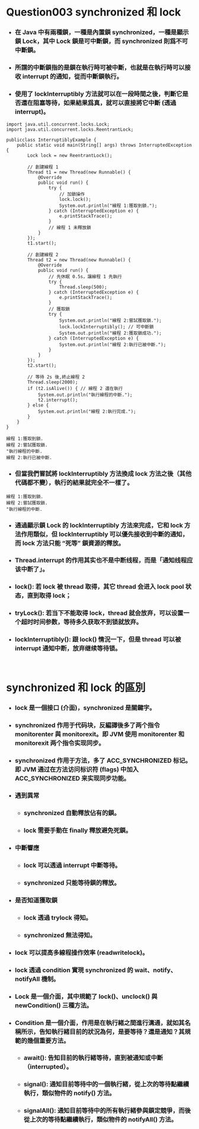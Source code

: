 Question003 synchronized 和 lock
=====
* ### 在 Java 中有兩種鎖，一種是內置鎖 synchronized，一種是顯示鎖 Lock，其中 Lock 鎖是可中斷鎖，而 synchronized 則爲不可中斷鎖。
* ### 所謂的中斷鎖指的是鎖在執行時可被中斷，也就是在執行時可以接收 interrupt 的通知，從而中斷鎖執行。
* ### 使用了 lockInterruptibly 方法就可以在一段時間之後，判斷它是否還在阻塞等待，如果結果爲真，就可以直接將它中斷 (透過 interrupt)。
```
import java.util.concurrent.locks.Lock;
import java.util.concurrent.locks.ReentrantLock;

publicclass InterruptiblyExample {
    public static void main(String[] args) throws InterruptedException {
        Lock lock = new ReentrantLock();

        // 創建線程 1
        Thread t1 = new Thread(new Runnable() {
            @Override
            public void run() {
                try {
                    // 加鎖操作
                    lock.lock();
                    System.out.println("線程 1:獲取到鎖.");
                } catch (InterruptedException e) {
                    e.printStackTrace();
                }
                // 線程 1 未釋放鎖
            }
        });
        t1.start();

        // 創建線程 2
        Thread t2 = new Thread(new Runnable() {
            @Override
            public void run() {
                // 先休眠 0.5s，讓線程 1 先執行
                try {
                    Thread.sleep(500);
                } catch (InterruptedException e) {
                    e.printStackTrace();
                }
                // 獲取鎖
                try {
                    System.out.println("線程 2:嘗試獲取鎖.");
                    lock.lockInterruptibly(); // 可中斷鎖
                    System.out.println("線程 2:獲取鎖成功.");
                } catch (InterruptedException e) {
                    System.out.println("線程 2:執行已被中斷.");
                }
            }
        });
        t2.start();

        // 等待 2s 後,終止線程 2
        Thread.sleep(2000);
        if (t2.isAlive()) { // 線程 2 還在執行
            System.out.println("執行線程的中斷.");
            t2.interrupt();
        } else {
            System.out.println("線程 2:執行完成.");
        }
    }
}
```
```
線程 1:獲取到鎖.
線程 2:嘗試獲取鎖.
"執行線程的中斷.
線程 2:執行已被中斷.
```
* ### 但當我們嘗試將 lockInterruptibly 方法換成 lock 方法之後（其他代碼都不變），執行的結果就完全不一樣了。
```
線程 1:獲取到鎖.
線程 2:嘗試獲取鎖.
"執行線程的中斷.
```
* ### 通過顯示鎖 Lock 的 lockInterruptibly 方法來完成，它和 lock 方法作用類似，但 lockInterruptibly 可以優先接收到中斷的通知，而 lock 方法只能 “死等” 鎖資源的釋放。
* ### Thread.interrupt 的作用其实也不是中断线程，而是「通知线程应该中断了」。
* ### lock(): 若 lock 被 thread 取得，其它 thread 会进入 lock pool 状态，直到取得 lock；
* ### tryLock(): 若当下不能取得 lock，thread 就会放弃，可以设置一个超时时间参数，等待多久获取不到锁就放弃。
* ### lockInterruptibly(): 跟 lock() 情況一下，但是 thread 可以被 interrupt 通知中断，放弃继续等待锁。
<br />

synchronized 和 lock 的區別
=====
* ### lock 是一個接口 (介面)，synchronized 是關鍵字。
* ### synchronized 作用于代码块，反編譯後多了两个指令 monitorenter 與 monitorexit。即 JVM 使用 monitorenter 和 monitorexit 两个指令实现同步。
* ### synchronized 作用于方法，多了 ACC_SYNCHRONIZED 标记。即 JVM 通过在方法访问标识符 (flags) 中加入 ACC_SYNCHRONIZED 来实现同步功能。
* ### 遇到異常
    * ### synchronized 自動釋放佔有的鎖。
    * ### lock 需要手動在 finally 釋放避免死鎖。
* ### 中斷響應
    * ### lock 可以透過 interrupt 中斷等待。
    * ### synchronized 只能等待鎖的釋放。
* ### 是否知道獲取鎖
    * ### lock 透過 trylock 得知。
    * ### synchronized 無法得知。
* ### lock 可以提高多線程操作效率 (readwritelock)。
* ### lock 透過 condition 實現 synchronized 的 wait、notify、notifyAll 機制。
* ### Lock 是一個介面，其中規範了 lock()、unclock() 與 newCondition() 三種方法。
* ### Condition 是一個介面，作用是在執行緒之間進行溝通，就如其名稱所示，告知執行緒目前的狀況為何，是要等待？還是通知？其規範的幾個重要方法。
    * ### await(): 告知目前的執行緒等待，直到被通知或中斷（interrupted）。
    * ### signal(): 通知目前等待中的一個執行緒，從上次的等待點繼續執行，類似物件的 notify() 方法。
    * ### signalAll(): 通知目前等待中的所有執行緒參與鎖定競爭，而後從上次的等待點繼續執行，類似物件的 notifyAll() 方法。
<br />
